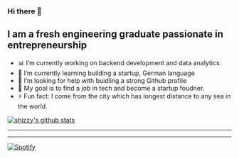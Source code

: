 ### Hi there 👋

## I am a fresh engineering graduate passionate in entrepreneurship
- :bar_chart: I’m currently working on backend development and data analytics.
- 🌱 I’m currently learning building a startup, German language
- 🤔 I’m looking for help with buidling a strong Github profile
- :dart: My goal is to find a job in tech and become a startup foudner.
- ⚡ Fun fact: I come from the city which has longest distance to any sea in the world.

[![shizzy's github stats](https://github-readme-stats.vercel.app/api?username=shirzartenwer)](https://github.com/anuraghazra/github-readme-stats)

---
<!--START_SECTION:waka-->
<!--END_SECTION:waka-->

---
[![Spotify](https://spotify-on-github-git-master.shirzartenwer.vercel.app/api/spotify)](https://open.spotify.com/user/21j6s322bjrhxlx67pyzkc4ki)
